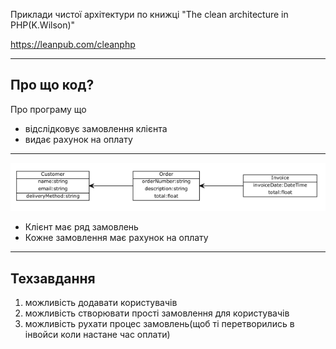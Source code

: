 Приклади чистої архітектури по книжці "The clean architecture in PHP(K.Wilson)"

https://leanpub.com/cleanphp

---

## Про що код?

Про програму що 

- відслідковує замовлення клієнта
- видає рахунок на оплату

---

![img.png](../img/img.png)

- Клієнт має ряд замовлень
- Кожне замовлення має рахунок на оплату

---

## Техзавдання

1. можливість додавати користувачів
2. можливість створювати прості замовлення для користувачів
3. можливість рухати процес замовлень(щоб ті перетворились в інвойси коли настане час оплати)